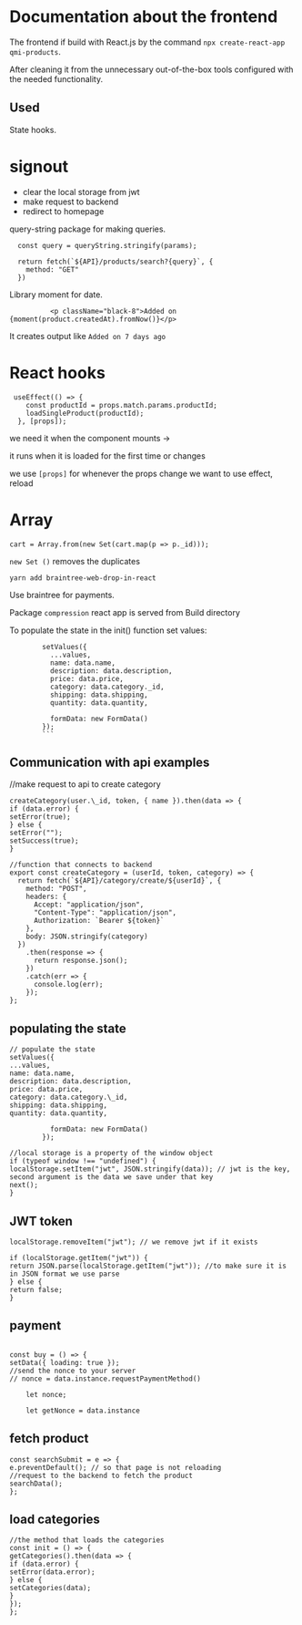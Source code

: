 # Documentation about the frontend

The frontend if build with React.js by the command `npx create-react-app qmi-products`.

After cleaning it from the unnecessary out-of-the-box tools configured with the needed functionality.

## Used

State hooks.

# signout

- clear the local storage from jwt
- make request to backend
- redirect to homepage

query-string package for making queries.

```
  const query = queryString.stringify(params);

  return fetch(`${API}/products/search?{query}`, {
    method: "GET"
  })
```

Library moment for date.

```
          <p className="black-8">Added on {moment(product.createdAt).fromNow()}</p>

```

It creates output like `Added on 7 days ago`

# React hooks

```
 useEffect(() => {
    const productId = props.match.params.productId;
    loadSingleProduct(productId);
  }, [props]);

```

we need it when the component mounts ->

it runs when it is loaded for the first time or changes

we use `[props]` for whenever the props change we want to use effect, reload

# Array

```
cart = Array.from(new Set(cart.map(p => p._id)));
```

`new Set ()` removes the duplicates

`yarn add braintree-web-drop-in-react`

Use braintree for payments.

Package `compression`
react app is served from Build directory

To populate the state in the init() function set values:

````
        setValues({
          ...values,
          name: data.name,
          description: data.description,
          price: data.price,
          category: data.category._id,
          shipping: data.shipping,
          quantity: data.quantity,

          formData: new FormData()
        });
        ```
````

## Communication with api examples

//make request to api to create category

```
createCategory(user.\_id, token, { name }).then(data => {
if (data.error) {
setError(true);
} else {
setError("");
setSuccess(true);
}
```

```
//function that connects to backend
export const createCategory = (userId, token, category) => {
  return fetch(`${API}/category/create/${userId}`, {
    method: "POST",
    headers: {
      Accept: "application/json",
      "Content-Type": "application/json",
      Authorization: `Bearer ${token}`
    },
    body: JSON.stringify(category)
  })
    .then(response => {
      return response.json();
    })
    .catch(err => {
      console.log(err);
    });
};
```

## populating the state

```
// populate the state
setValues({
...values,
name: data.name,
description: data.description,
price: data.price,
category: data.category.\_id,
shipping: data.shipping,
quantity: data.quantity,

          formData: new FormData()
        });

//local storage is a property of the window object
if (typeof window !== "undefined") {
localStorage.setItem("jwt", JSON.stringify(data)); // jwt is the key, second argument is the data we save under that key
next();
}
```

## JWT token

```
localStorage.removeItem("jwt"); // we remove jwt if it exists

if (localStorage.getItem("jwt")) {
return JSON.parse(localStorage.getItem("jwt")); //to make sure it is in JSON format we use parse
} else {
return false;
}
```

## payment

```

const buy = () => {
setData({ loading: true });
//send the nonce to your server
// nonce = data.instance.requestPaymentMethod()

    let nonce;

    let getNonce = data.instance
```

## fetch product

```
const searchSubmit = e => {
e.preventDefault(); // so that page is not reloading
//request to the backend to fetch the product
searchData();
};
```

## load categories

```
//the method that loads the categories
const init = () => {
getCategories().then(data => {
if (data.error) {
setError(data.error);
} else {
setCategories(data);
}
});
};
```
